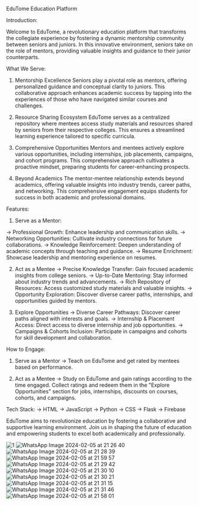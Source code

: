 EduTome Education Platform

Introduction:

Welcome to EduTome, a revolutionary education platform that transforms the collegiate experience by fostering a dynamic mentorship community between seniors and juniors. 
In this innovative environment, seniors take on the role of mentors, providing valuable insights and guidance to their junior counterparts.

What We Serve:

1) Mentorship Excellence
Seniors play a pivotal role as mentors, offering personalized guidance and conceptual clarity to juniors. This collaborative approach enhances academic success by tapping into the experiences of those who have navigated similar courses and challenges.

2) Resource Sharing Ecosystem
EduTome serves as a centralized repository where mentees access study materials and resources shared by seniors from their respective colleges. 
This ensures a streamlined learning experience tailored to specific curricula.

3) Comprehensive Opportunities
Mentors and mentees actively explore various opportunities, including internships, job placements, campaigns, and cohort programs. This comprehensive approach cultivates a proactive mindset, preparing students for career-enhancing prospects.

4) Beyond Academics
The mentor-mentee relationship extends beyond academics, offering valuable insights into industry trends, career paths, and networking. This comprehensive engagement equips students for success in both academic and professional domains.

Features:

1) Serve as a Mentor:

-> Professional Growth: Enhance leadership and communication skills.
-> Networking Opportunities: Cultivate industry connections for future collaborations.
-> Knowledge Reinforcement: Deepen understanding of academic concepts through teaching and guidance.
-> Resume Enrichment: Showcase leadership and mentoring experience on resumes.

2) Act as a Mentee
-> Precise Knowledge Transfer: Gain focused academic insights from college seniors.
-> Up-to-Date Mentoring: Stay informed about industry trends and advancements.
-> Rich Repository of Resources: Access customized study materials and valuable insights.
-> Opportunity Exploration: Discover diverse career paths, internships, and opportunities guided by mentors.

3) Explore Opportunities
-> Diverse Career Pathways: Discover career paths aligned with interests and goals.
-> Internship & Placement Access: Direct access to diverse internship and job opportunities.
-> Campaigns & Cohorts Inclusion: Participate in campaigns and cohorts for skill development and collaboration.
   
How to Engage: 

1) Serve as a Mentor
-> Teach on EduTome and get rated by mentees based on performance.

2) Act as a Mentee
-> Study on EduTome and gain ratings according to the time engaged. Collect ratings and redeem them in the "Explore Opportunities" section for jobs, internships, discounts on courses, cohorts, and campaigns.

Tech Stack: 
-> HTML
-> JavaScript
-> Python
-> CSS
-> Flask
-> Firebase

EduTome aims to revolutionize education by fostering a collaborative and supportive learning environment. Join us in shaping the future of education and empowering students to excel both academically and professionally.

![1](https://github.com/AggarwalAnushka/EduPlatform/assets/104836096/eaf28dda-df4a-4c5b-ba00-1de5ad28f05e)
![WhatsApp Image 2024-02-05 at 21 26 40](https://github.com/AggarwalAnushka/EduPlatform/assets/104836096/ed1e5c35-4d81-4f99-9f01-42cf9c7ebb9a)
![WhatsApp Image 2024-02-05 at 21 28 39](https://github.com/AggarwalAnushka/EduPlatform/assets/104836096/1ed2b063-6be7-4c37-8bed-793e3fa5345d)
![WhatsApp Image 2024-02-05 at 21 59 57](https://github.com/AggarwalAnushka/EduPlatform/assets/104836096/1e70c285-078f-49fd-9bde-ac30f40533ad)
![WhatsApp Image 2024-02-05 at 21 29 42](https://github.com/AggarwalAnushka/EduPlatform/assets/104836096/f5ead0eb-ae7e-4d12-8bcc-d8e3f9795000)
![WhatsApp Image 2024-02-05 at 21 30 10](https://github.com/AggarwalAnushka/EduPlatform/assets/104836096/fa9a8c98-135f-4bb2-baa2-29f2fd96a6ed)
![WhatsApp Image 2024-02-05 at 21 30 21](https://github.com/AggarwalAnushka/EduPlatform/assets/104836096/2d343a15-1dbf-4eef-bbc9-d59d89542365)
![WhatsApp Image 2024-02-05 at 21 31 15](https://github.com/AggarwalAnushka/EduPlatform/assets/104836096/4097af94-fc3c-416a-ada5-05b4c5588908)
![WhatsApp Image 2024-02-05 at 21 31 46](https://github.com/AggarwalAnushka/EduPlatform/assets/104836096/0231d3fb-b979-474b-8904-f8786cc6e923)
![WhatsApp Image 2024-02-05 at 21 58 01](https://github.com/AggarwalAnushka/EduPlatform/assets/104836096/e376a626-666e-47bb-824e-ba5937ec9b5d)
